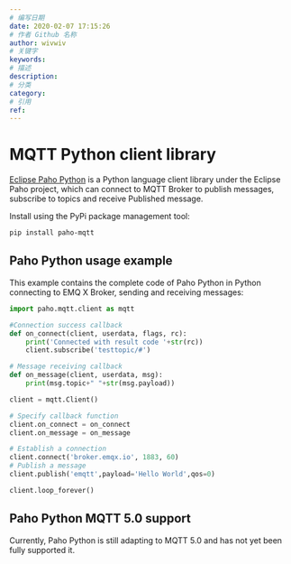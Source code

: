 ```yaml
---
# 编写日期
date: 2020-02-07 17:15:26
# 作者 Github 名称
author: wivwiv
# 关键字
keywords:
# 描述
description:
# 分类
category: 
# 引用
ref:
---
```



# MQTT Python client library

[Eclipse Paho Python](https://github.com/eclipse/paho.mqtt.python) is a Python language client library under the Eclipse Paho project, which can connect to MQTT Broker to publish messages, subscribe to topics and receive Published message.

Install using the PyPi package management tool:

```bash
pip install paho-mqtt
```

## Paho Python usage example

This example contains the complete code of Paho Python in Python connecting to EMQ X Broker, sending and receiving messages:


```python
import paho.mqtt.client as mqtt

#Connection success callback
def on_connect(client, userdata, flags, rc):
    print('Connected with result code '+str(rc))
    client.subscribe('testtopic/#')

# Message receiving callback
def on_message(client, userdata, msg):
    print(msg.topic+" "+str(msg.payload))

client = mqtt.Client()

# Specify callback function
client.on_connect = on_connect
client.on_message = on_message

# Establish a connection
client.connect('broker.emqx.io', 1883, 60)
# Publish a message
client.publish('emqtt',payload='Hello World',qos=0)

client.loop_forever()
```


## Paho Python MQTT 5.0 support

Currently, Paho Python is still adapting to MQTT 5.0 and has not yet been fully supported it.
